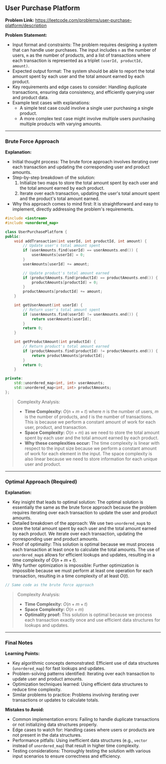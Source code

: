 ## User Purchase Platform

**Problem Link:** https://leetcode.com/problems/user-purchase-platform/description

**Problem Statement:**
- Input format and constraints: The problem requires designing a system that can handle user purchases. The input includes `n` as the number of users, `m` as the number of products, and a list of transactions where each transaction is represented as a triplet `(userId, productId, amount)`.
- Expected output format: The system should be able to report the total amount spent by each user and the total amount earned by each product.
- Key requirements and edge cases to consider: Handling duplicate transactions, ensuring data consistency, and efficiently querying user and product data.
- Example test cases with explanations:
    - A simple test case could involve a single user purchasing a single product.
    - A more complex test case might involve multiple users purchasing multiple products with varying amounts.

---

### Brute Force Approach

**Explanation:**
- Initial thought process: The brute force approach involves iterating over each transaction and updating the corresponding user and product amounts.
- Step-by-step breakdown of the solution:
    1. Initialize two maps to store the total amount spent by each user and the total amount earned by each product.
    2. Iterate over each transaction, updating the user's total amount spent and the product's total amount earned.
- Why this approach comes to mind first: It is straightforward and easy to implement, directly addressing the problem's requirements.

```cpp
#include <iostream>
#include <unordered_map>

class UserPurchasePlatform {
public:
    void addTransaction(int userId, int productId, int amount) {
        // Update user's total amount spent
        if (userAmounts.find(userId) == userAmounts.end()) {
            userAmounts[userId] = 0;
        }
        userAmounts[userId] += amount;

        // Update product's total amount earned
        if (productAmounts.find(productId) == productAmounts.end()) {
            productAmounts[productId] = 0;
        }
        productAmounts[productId] += amount;
    }

    int getUserAmount(int userId) {
        // Return user's total amount spent
        if (userAmounts.find(userId) != userAmounts.end()) {
            return userAmounts[userId];
        }
        return 0;
    }

    int getProductAmount(int productId) {
        // Return product's total amount earned
        if (productAmounts.find(productId) != productAmounts.end()) {
            return productAmounts[productId];
        }
        return 0;
    }

private:
    std::unordered_map<int, int> userAmounts;
    std::unordered_map<int, int> productAmounts;
};
```

> Complexity Analysis:
> - **Time Complexity:** $O(n + m + t)$ where $n$ is the number of users, $m$ is the number of products, and $t$ is the number of transactions. This is because we perform a constant amount of work for each user, product, and transaction.
> - **Space Complexity:** $O(n + m)$ as we need to store the total amount spent by each user and the total amount earned by each product.
> - **Why these complexities occur:** The time complexity is linear with respect to the input size because we perform a constant amount of work for each element in the input. The space complexity is also linear because we need to store information for each unique user and product.

---

### Optimal Approach (Required)

**Explanation:**
- Key insight that leads to optimal solution: The optimal solution is essentially the same as the brute force approach because the problem requires iterating over each transaction to update the user and product amounts.
- Detailed breakdown of the approach: We use two `unordered_map`s to store the total amount spent by each user and the total amount earned by each product. We iterate over each transaction, updating the corresponding user and product amounts.
- Proof of optimality: This solution is optimal because we must process each transaction at least once to calculate the total amounts. The use of `unordered_map`s allows for efficient lookups and updates, resulting in a time complexity of $O(n + m + t)$.
- Why further optimization is impossible: Further optimization is impossible because we must perform at least one operation for each transaction, resulting in a time complexity of at least $O(t)$.

```cpp
// Same code as the brute force approach
```

> Complexity Analysis:
> - **Time Complexity:** $O(n + m + t)$
> - **Space Complexity:** $O(n + m)$
> - **Optimality proof:** This solution is optimal because we process each transaction exactly once and use efficient data structures for lookups and updates.

---

### Final Notes

**Learning Points:**
- Key algorithmic concepts demonstrated: Efficient use of data structures (`unordered_map`) for fast lookups and updates.
- Problem-solving patterns identified: Iterating over each transaction to update user and product amounts.
- Optimization techniques learned: Using efficient data structures to reduce time complexity.
- Similar problems to practice: Problems involving iterating over transactions or updates to calculate totals.

**Mistakes to Avoid:**
- Common implementation errors: Failing to handle duplicate transactions or not initializing data structures properly.
- Edge cases to watch for: Handling cases where users or products are not present in the data structures.
- Performance pitfalls: Using inefficient data structures (e.g., `vector` instead of `unordered_map`) that result in higher time complexity.
- Testing considerations: Thoroughly testing the solution with various input scenarios to ensure correctness and efficiency.